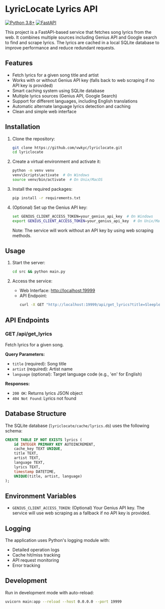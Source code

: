 # LyricLocate Lyrics API

[![Python 3.8+](https://img.shields.io/badge/python-3.8+-blue.svg)](https://www.python.org/downloads/)
[![FastAPI](https://img.shields.io/badge/FastAPI-0.68.0+-green.svg)](https://fastapi.tiangolo.com)

This project is a FastAPI-based service that fetches song lyrics from the web. It combines multiple sources including Genius API and Google search to find and scrape lyrics. The lyrics are cached in a local SQLite database to improve performance and reduce redundant requests.

## Features

- Fetch lyrics for a given song title and artist
- Works with or without Genius API key (falls back to web scraping if no API key is provided)
- Smart caching system using SQLite database
- Multiple lyrics sources (Genius API, Google Search)
- Support for different languages, including English translations
- Automatic alternate language lyrics detection and caching
- Clean and simple web interface

## Installation

1. Clone the repository:
   ```sh
   git clone https://github.com/vwkyc/lyriclocate.git
   cd lyriclocate
   ```

2. Create a virtual environment and activate it:
   ```sh
   python -m venv venv
   venv\Scripts\activate  # On Windows
   source venv/bin/activate  # On Unix/MacOS
   ```

3. Install the required packages:
   ```sh
   pip install -r requirements.txt
   ```

4. (Optional) Set up the Genius API key:
   ```sh
   set GENIUS_CLIENT_ACCESS_TOKEN=your_genius_api_key  # On Windows
   export GENIUS_CLIENT_ACCESS_TOKEN=your_genius_api_key  # On Unix/MacOS
   ```
   Note: The service will work without an API key by using web scraping methods.

## Usage

1. Start the server:
   ```sh
   cd src && python main.py
   ```

2. Access the service:
   - Web Interface: [http://localhost:19999](http://localhost:19999)
   - API Endpoint: 
     ```sh
     curl -X GET "http://localhost:19999/api/get_lyrics?title=Sleepless&artist=deadmau5"
     ```

## API Endpoints

### GET /api/get_lyrics

Fetch lyrics for a given song.

**Query Parameters:**
- `title` (required): Song title
- `artist` (required): Artist name
- `language` (optional): Target language code (e.g., 'en' for English)

**Responses:**
- `200 OK`: Returns lyrics JSON object
- `404 Not Found`: Lyrics not found

## Database Structure

The SQLite database (`lyriclocate/cache/lyrics.db`) uses the following schema:

```sql
CREATE TABLE IF NOT EXISTS lyrics (
    id INTEGER PRIMARY KEY AUTOINCREMENT,
    cache_key TEXT UNIQUE,
    title TEXT,
    artist TEXT,
    language TEXT,
    lyrics TEXT,
    timestamp DATETIME,
    UNIQUE(title, artist, language)
);
```

## Environment Variables

- `GENIUS_CLIENT_ACCESS_TOKEN`: (Optional) Your Genius API key. The service will use web scraping as a fallback if no API key is provided.

## Logging

The application uses Python's logging module with:
- Detailed operation logs
- Cache hit/miss tracking
- API request monitoring
- Error tracking

## Development

Run in development mode with auto-reload:
```sh
uvicorn main:app --reload --host 0.0.0.0 --port 19999
```
